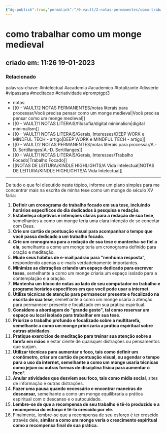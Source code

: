 ```yaml
---
{"dg-publish":true,"permalink":"/0-vault/2-notas-permanentes/como-trabalhar-como-um-monge-medieval/","tags":["permanente","intelectual","academia","academico","totalizante","disserte","vipassana","meditacao","criatividade","promptgpt3"],"dgHomeLink":true,"dgShowLocalGraph":true,"dgShowFileTree":true,"dgEnableSearch":true,"noteIcon":""}
---
```


# como trabalhar como um monge medieval
## criado em: 11:26 19-01-2023

### Relacionado
palavras-chave: #intelectual #academia #academico #totalizante #disserte #vipassana #meditacao #criatividade #promptgpt3 
- notas: 
- [[0 - VAULT/2 NOTAS PERMANENTES/notas literais para processar/Você precisa pensar como um monge medieval\|Você precisa pensar como um monge medieval]]
- [[0 - VAULT/1 NOTAS LITERAIS/filosofia/digital minimalism\|digital minimalism]]
- [[0 - VAULT/1 NOTAS LITERAIS/Gerais, Interesses/DEEP WORK e MINDFUL TECH - artigo\|DEEP WORK e MINDFUL TECH - artigo]]
- [[0 - VAULT/2 NOTAS PERMANENTES/notas literais para processar/A.-D. Sertillanges\|A.-D. Sertillanges]]
- [[0 - VAULT/1 NOTAS LITERAIS/Gerais, Interesses/Trabalho Focado\|Trabalho Focado]]
- [[NOTAS DE LEITURA/KINDLE HIGHLIGHTS/A Vida Intelectual\|NOTAS DE LEITURA/KINDLE HIGHLIGHTS/A Vida Intelectual]]
---
De tudo o que foi discutido neste tópico, informe um plano simples para me concentrar mais na escrita de minha tese como um monge do século XV faria:

1. **Definir um cronograma de trabalho focado em sua tese, incluindo horários específicos do dia dedicados à pesquisa e redação**.
2. **Estabeleça objetivos e intenções claras para a redação de sua tese**, semelhantes a como um monge teria uma clara intenção de se conectar com Deus.
3.  **Crie um cartão de pontuação visual para acompanhar o tempo que você passa dedicado a um trabalho focado.**
4. **Crie um cronograma para a redação de sua tese e mantenha-se fiel a ela**, semelhante a como um monge teria um cronograma definido para oração e meditação.
5.  **Mude seus hábitos de e-mail padrão para "nenhuma resposta**", respondendo apenas a e-mails verdadeiramente importantes.
6. **Minimize as distrações criando um espaço dedicado para escrever teses**, semelhante a como um monge criaria um espaço isolado para a contemplação e a oração.
7.  **Mantenha um bloco de notas ao lado de seu computador no trabalho e programe horários específicos em que você pode usar a internet**.
8. **Utilize técnicas de atenção para permanecer presente e focalizado na escrita de sua tese**, semelhante a como um monge usaria a atenção para permanecer presente e focalizado em sua prática espiritual.
9.  **Considere a abordagem do "grande gesto", tal como reservar um espaço ou local isolado para trabalhar em sua tese.**
10. **Priorize o trabalho profundo e focalizado sobre a multitarefa, semelhante a como um monge priorizaria a prática espiritual sobre outras atividades**.
11.  **Pratique exercícios de meditação para treinar sua atenção sobre a tarefa em mãos** e estar ciente de quaisquer distrações ou pensamentos que surjam.
12. **Utilizar técnicas para aumentar o foco, tais como definir um cronômetro, criar um cartão de pontuação visual, ou agendar o tempo para o uso da internet, semelhante a como um monge usaria técnicas como jejum ou outras formas de disciplina física para aumentar o foco***.
13.  **Anular atividades que desviem seu foco, tais como mídia social**, sites de informação e outras distrações.
14. **Fazer uma pausa quando necessário e encontrar maneiras de descansar,** semelhante a como um monge equilibraria a prática espiritual com o descanso e o autocuidado.
15.  **Lembre-se de que a recompensa de seu trabalho é tê-lo produzido e a recompensa do esforço é tê-lo crescido por ele.**
16. Finalmente, lembre-se que a recompensa de seu esforço é ter crescido através dele, **similar a como um monge veria o crescimento espiritual como a recompensa final de sua prática.**